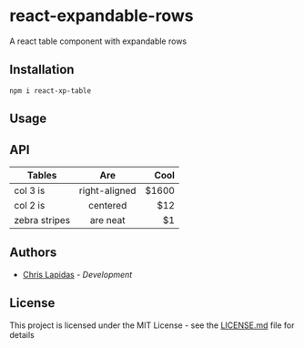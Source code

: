 # react-expandable-rows

A react table component with expandable rows

## Installation

```
npm i react-xp-table
```

## Usage

## API

| Tables        |      Are      |  Cool |
| ------------- | :-----------: | ----: |
| col 3 is      | right-aligned | $1600 |
| col 2 is      |   centered    |   $12 |
| zebra stripes |   are neat    |    $1 |

## Authors

- [Chris Lapidas](https://github.com/chrislapidas) - _Development_

## License

This project is licensed under the MIT License - see the [LICENSE.md](../blob/master/LICENSE) file for details
